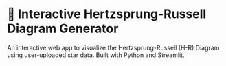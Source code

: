 # 🌌 Interactive Hertzsprung-Russell Diagram Generator

An interactive web app to visualize the Hertzsprung-Russell (H-R) Diagram using user-uploaded star data. Built with Python and Streamlit.